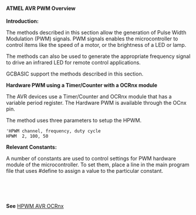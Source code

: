 <div class="section">

<div class="titlepage">

<div>

<div>

#### <span id="_atmel_avr_pwm_overview"></span>ATMEL AVR PWM Overview

</div>

</div>

</div>

<span class="strong">**Introduction:**</span>

The methods described in this section allow the generation of Pulse
Width Modulation (PWM) signals. PWM signals enables the microcontroller
to control items like the speed of a motor, or the brightness of a LED
or lamp.  

The methods can also be used to generate the appropriate frequency
signal to drive an infrared LED for remote control applications.  

GCBASIC support the methods described in this section.

<span class="strong">**Hardware PWM using a Timer/Counter with a OCRnx
module**</span>

The AVR devices use a Timer/Counter and OCRnx module that has a variable
period register. The Hardware PWM is available through the OCnx pin.

The method uses three parameters to setup the HPWM.

``` literallayout
'HPWM channel, frequency, duty cycle
HPWM  2, 100, 50
```

<span class="strong">**Relevant Constants:**</span>

A number of constants are used to control settings for PWM hardware
module of the microcontroller. To set them, place a line in the main
program file that uses \#define to assign a value to the particular
constant.

   
   
   

<span class="strong">**See**</span>
<a href="_hpwm_avr_ocrnx.html" class="link" title="HPWM AVR OCRnx">HPWM AVR OCRnx</a>

</div>
